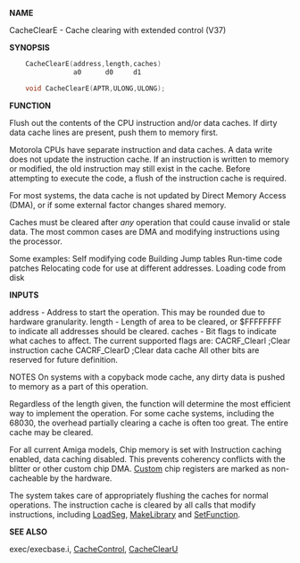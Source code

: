 
**NAME**

CacheClearE - Cache clearing with extended control (V37)

**SYNOPSIS**

```c
    CacheClearE(address,length,caches)
                a0      d0     d1

    void CacheClearE(APTR,ULONG,ULONG);

```
**FUNCTION**

Flush out the contents of the CPU instruction and/or data caches.
If dirty data cache lines are present, push them to memory first.

Motorola CPUs have separate instruction and data caches.  A data
write does not update the instruction cache.  If an instruction is
written to memory or modified, the old instruction may still exist
in the cache.  Before attempting to execute the code, a flush of
the instruction cache is required.

For most systems, the data cache is not updated by Direct Memory
Access (DMA), or if some external factor changes shared memory.

Caches must be cleared after *any* operation that could cause
invalid or stale data.  The most common cases are DMA and modifying
instructions using the processor.

Some examples:
Self modifying code
Building Jump tables
Run-time code patches
Relocating code for use at different addresses.
Loading code from disk

**INPUTS**

address - Address to start the operation.  This may be rounded
due to hardware granularity.
length  - Length of area to be cleared, or $FFFFFFFF to indicate all
addresses should be cleared.
caches  - Bit flags to indicate what caches to affect.  The current
supported flags are:
CACRF_ClearI    ;Clear instruction cache
CACRF_ClearD    ;Clear data cache
All other bits are reserved for future definition.

NOTES
On systems with a copyback mode cache, any dirty data is pushed
to memory as a part of this operation.

Regardless of the length given, the function will determine the most
efficient way to implement the operation.  For some cache systems,
including the 68030, the overhead partially clearing a cache is often
too great.  The entire cache may be cleared.

For all current Amiga models, Chip memory is set with Instruction
caching enabled, data caching disabled.  This prevents coherency
conflicts with the blitter or other custom chip DMA.  [Custom](_00CD.md) chip
registers are marked as non-cacheable by the hardware.

The system takes care of appropriately flushing the caches for normal
operations.  The instruction cache is cleared by all calls that
modify instructions, including [LoadSeg](../dos/LoadSeg.md), [MakeLibrary](MakeLibrary.md) and
[SetFunction](SetFunction.md).

**SEE ALSO**

exec/execbase.i, [CacheControl](CacheControl.md), [CacheClearU](CacheClearU.md)
